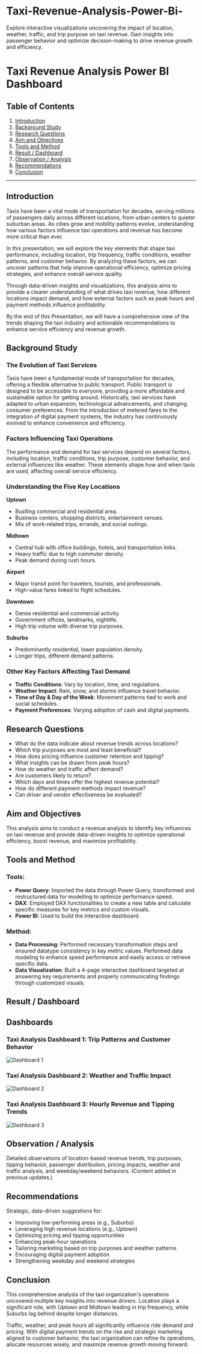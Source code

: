 # Taxi-Revenue-Analysis-Power-Bi-
Explore interactive visualizations uncovering the impact of location, weather, traffic, and trip purpose on taxi revenue. Gain insights into passenger behavior and optimize decision-making to drive revenue growth and efficiency.
# Taxi Revenue Analysis Power BI Dashboard

## Table of Contents
1. [Introduction](#introduction)
2. [Background Study](#background-study)
3. [Research Questions](#research-questions)
4. [Aim and Objectives](#aim-and-objectives)
5. [Tools and Method](#tools-and-method)
6. [Result / Dashboard](#result--dashboard)
7. [Observation / Analysis](#observation--analysis)
8. [Recommendations](#recommendations)
9. [Conclusion](#conclusion)

---

## Introduction
Taxis have been a vital mode of transportation for decades, serving millions of passengers daily across different locations, from urban centers to quieter suburban areas. As cities grow and mobility patterns evolve, understanding how various factors influence taxi operations and revenue has become more critical than ever.

In this presentation, we will explore the key elements that shape taxi performance, including location, trip frequency, traffic conditions, weather patterns, and customer behavior. By analyzing these factors, we can uncover patterns that help improve operational efficiency, optimize pricing strategies, and enhance overall service quality.

Through data-driven insights and visualizations, this analysis aims to provide a clearer understanding of what drives taxi revenue, how different locations impact demand, and how external factors such as peak hours and payment methods influence profitability.

By the end of this Presentation, we will have a comprehensive view of the trends shaping the taxi industry and actionable recommendations to enhance service efficiency and revenue growth.

## Background Study
### The Evolution of Taxi Services
Taxis have been a fundamental mode of transportation for decades, offering a flexible alternative to public transport. Public transport is designed to be accessible to everyone, providing a more affordable and sustainable option for getting around. Historically, taxi services have adapted to urban expansion, technological advancements, and changing consumer preferences. From the introduction of metered fares to the integration of digital payment systems, the industry has continuously evolved to enhance convenience and efficiency.

### Factors Influencing Taxi Operations
The performance and demand for taxi services depend on several factors, including location, traffic conditions, trip purpose, customer behavior, and external influences like weather. These elements shape how and when taxis are used, affecting overall service efficiency.

### Understanding the Five Key Locations
**Uptown**
- Bustling commercial and residential area.
- Business centers, shopping districts, entertainment venues.
- Mix of work-related trips, errands, and social outings.

**Midtown**
- Central hub with office buildings, hotels, and transportation links.
- Heavy traffic due to high commuter density.
- Peak demand during rush hours.

**Airport**
- Major transit point for travelers, tourists, and professionals.
- High-value fares linked to flight schedules.

**Downtown**
- Dense residential and commercial activity.
- Government offices, landmarks, nightlife.
- High trip volume with diverse trip purposes.

**Suburbs**
- Predominantly residential, lower population density.
- Longer trips, different demand patterns.

### Other Key Factors Affecting Taxi Demand
- **Traffic Conditions**: Vary by location, time, and regulations.
- **Weather Impact**: Rain, snow, and storms influence travel behavior.
- **Time of Day & Day of the Week**: Movement patterns tied to work and social schedules.
- **Payment Preferences**: Varying adoption of cash and digital payments.

## Research Questions
- What do the data indicate about revenue trends across locations?
- Which trip purposes are most and least beneficial?
- How does pricing influence customer retention and tipping?
- What insights can be drawn from peak hours?
- How do weather and traffic affect demand?
- Are customers likely to return?
- Which days and times offer the highest revenue potential?
- How do different payment methods impact revenue?
- Can driver and vendor effectiveness be evaluated?

## Aim and Objectives
This analysis aims to conduct a revenue analysis to identify key influences on taxi revenue and provide data-driven insights to optimize operational efficiency, boost revenue, and maximize profitability.

## Tools and Method
### Tools:
- **Power Query**: Imported the data through Power Query, transformed and restructured data for modelling to optimize performance speed.
- **DAX**: Employed DAX functionalities to create a new table and calculate specific measures for key metrics and custom visuals.
- **Power BI**: Used to build the interactive dashboard.

### Method:
- **Data Processing**: Performed necessary transformation steps and ensured datatype consistency in key metric values. Performed data modeling to enhance speed performance and easily access or retrieve specific data.
- **Data Visualization**: Built a 4-page interactive dashboard targeted at answering key requirements and properly communicating findings through customized visuals.

## Result / Dashboard
## Dashboards

### Taxi Analysis Dashboard 1: Trip Patterns and Customer Behavior
![Dashboard 1](./Taxi%20Analysis%20dashboard%201.png)

### Taxi Analysis Dashboard 2:  Weather and Traffic Impact
![Dashboard 2](./Taxi%20Analysis%20dashboard202.png)

### Taxi Analysis Dashboard 3: Hourly Revenue and Tipping Trends
![Dashboard 3](./Taxi%20Analysis%20dashboard%203.png)



## Observation / Analysis
Detailed observations of location-based revenue trends, trip purposes, tipping behavior, passenger distribution, pricing impacts, weather and traffic analysis, and weekday/weekend behaviors. (Content added in previous updates.)

## Recommendations
Strategic, data-driven suggestions for:
- Improving low-performing areas (e.g., Suburbs)
- Leveraging high revenue locations (e.g., Uptown)
- Optimizing pricing and tipping opportunities
- Enhancing peak-hour operations
- Tailoring marketing based on trip purposes and weather patterns
- Encouraging digital payment adoption
- Strengthening weekday and weekend strategies

## Conclusion
This comprehensive analysis of the taxi organization's operations uncovered multiple key insights into revenue drivers. Location plays a significant role, with Uptown and Midtown leading in trip frequency, while Suburbs lag behind despite longer distances.

Traffic, weather, and peak hours all significantly influence ride demand and pricing. With digital payment trends on the rise and strategic marketing aligned to customer behavior, the taxi organization can refine its operations, allocate resources wisely, and maximize revenue growth moving forward.

